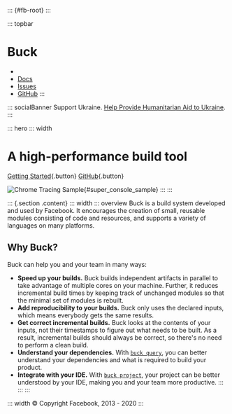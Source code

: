 ::: {#fb-root}
:::

::: topbar
[](http://buck.build/)

# Buck

-   
-   [Docs](/setup/getting_started.html)
-   [Issues](https://github.com/facebook/buck/issues)
-   [GitHub](https://github.com/facebook/buck)
:::

::: socialBanner
Support Ukraine. [Help Provide Humanitarian Aid to
Ukraine](https://opensource.fb.com/support-ukraine).
:::

::: hero
::: width
# A high-performance build tool

[Getting
Started](/setup/getting_started.html){.button} [GitHub](https://github.com/facebook/buck){.button}

![Chrome Tracing
Sample](/static/buck-build-15fps.gif){#super_console_sample}
:::
:::

::: {.section .content}
::: width
::: overview
Buck is a build system developed and used by Facebook. It encourages the
creation of small, reusable modules consisting of code and resources,
and supports a variety of languages on many platforms.

## Why Buck?

Buck can help you and your team in many ways:

-   **Speed up your builds.** Buck builds independent artifacts in
    parallel to take advantage of multiple cores on your machine.
    Further, it reduces incremental build times by keeping track of
    unchanged modules so that the minimal set of modules is rebuilt.
-   **Add reproducibility to your builds.** Buck only uses the declared
    inputs, which means everybody gets the same results.
-   **Get correct incremental builds.** Buck looks at the contents of
    your inputs, not their timestamps to figure out what needs to be
    built. As a result, incremental builds should always be correct, so
    there\'s no need to perform a clean build.
-   **Understand your dependencies.** With
    [`buck query`](/command/query.html), you can better understand your
    dependencies and what is required to build your product.
-   **Integrate with your IDE.** With
    [`buck project`](/command/project.html), your project can be better
    understood by your IDE, making you and your team more productive.
:::
:::
:::

::: width
© Copyright Facebook, 2013 - 2020
:::
